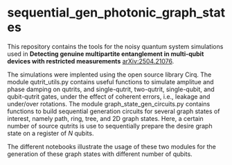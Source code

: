 # sequential_gen_photonic_graph_states
This repository contains the tools for the noisy quantum system simulations used in **Detecting genuine multipartite entanglement in multi-qubit devices with restricted measurements** [arXiv:2504.21076](https://arxiv.org/abs/2504.21076). 

The simulations were implented using the open source library Cirq. The module qutrit_utils.py contains useful functions to simulate amplitue and phase damping on qutrits, and single-qutrit, two-qutrit, single-qubit, and qubit-qutrit gates, under the effect of coherent errors, i.e., leakage and under/over rotations. The module graph_state_gen_circuits.py contains functions to build sequential generation circuits for several graph states of interest, namely path, ring, tree, and 2D graph states. Here, a certain number of source qutrits is use to sequentially prepare the desire graph state on a register of $N$ qubits. 

The different notebooks illustrate the usage of these two modules for the generation of these graph states with different number of qubits. 

